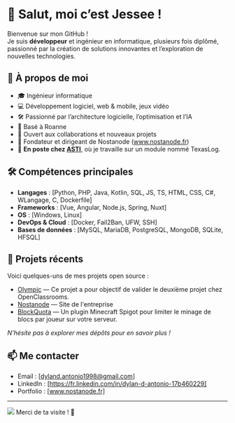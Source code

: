 # 👋 Salut, moi c’est Jessee !

Bienvenue sur mon GitHub !  
Je suis **développeur** et ingénieur en informatique, plusieurs fois diplômé, passionné par la création de solutions innovantes et l’exploration de nouvelles technologies.

## 🚀 À propos de moi

- 🎓 Ingénieur informatique
- 💻 Développement logiciel, web & mobile, jeux vidéo
- 🛠️ Passionné par l’architecture logicielle, l’optimisation et l’IA
- 📍 Basé à Roanne
- 📢 Ouvert aux collaborations et nouveaux projets
- 🏢 Fondateur et dirigeant de Nostanode (www.nostanode.fr)
- 💼 **En poste chez [ASTI](https://www.texaswin.fr/)**, où je travaille sur un module nommé TexasLog.

## 🛠️ Compétences principales

- **Langages** : [Python, PHP, Java, Kotlin, SQL, JS, TS, HTML, CSS, C#, WLangage, C, Dockerfile]
- **Frameworks** : [Vue, Angular, Node.js, Spring, Nuxt]
- **OS** : [Windows, Linux]
- **DevOps & Cloud** : [Docker, Fail2Ban, UFW, SSH]
- **Bases de données** : [MySQL, MariaDB, PostgreSQL, MongoDB, SQLite, HFSQL]

## 📂 Projets récents

Voici quelques-uns de mes projets open source :
- [Olympic](https://github.com/JesseeDantonio/Developpez-le-front-end-en-utilisant-Angular) — Ce projet a pour objectif de valider le deuxième projet chez OpenClassrooms.
- [Nostanode](https://github.com/JesseeDantonio/classic-web) — Site de l'entreprise
- [BlockQuota](https://github.com/JesseeDantonio/BlockQuota) — Un plugin Minecraft Spigot pour limiter le minage de blocs par joueur sur votre serveur.

*N’hésite pas à explorer mes dépôts pour en savoir plus !*

## 📫 Me contacter

- Email : [dyland.antonio1998@gmail.com]
- LinkedIn : [https://fr.linkedin.com/in/dylan-d-antonio-17b460229]
- Portfolio : [www.nostanode.fr]

---

<img src="https://visitor-badge.laobi.icu/badge?page_id=jesseedantonio.jesseedantonio&"/>
Merci de ta visite ! 🚀
